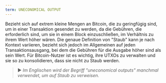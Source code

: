 ```yaml
---
term: UNECONOMICAL OUTPUT
---
```


Bezieht sich auf extrem kleine Mengen an Bitcoin, die zu geringfügig sind, um in einer Transaktion gesendet zu werden, da die Gebühren, die erforderlich sind, um sie in einem Block einzuschließen, im Verhältnis zu ihrem Wert höher wären. Die genaue Definition von "Staub" kann je nach Kontext variieren, bezieht sich jedoch im Allgemeinen auf jeden Transaktionsausgang, bei dem die Gebühren für die Ausgabe höher sind als sein Wert. Für Bitcoin-Nutzer ist es wichtig, ihre UTXOs zu verwalten und sie so zu konsolidieren, dass sie nicht zu Staub werden.

> ► *Im Englischen wird der Begriff "uneconomical outputs" manchmal verwendet, um auf Staub zu verweisen.*